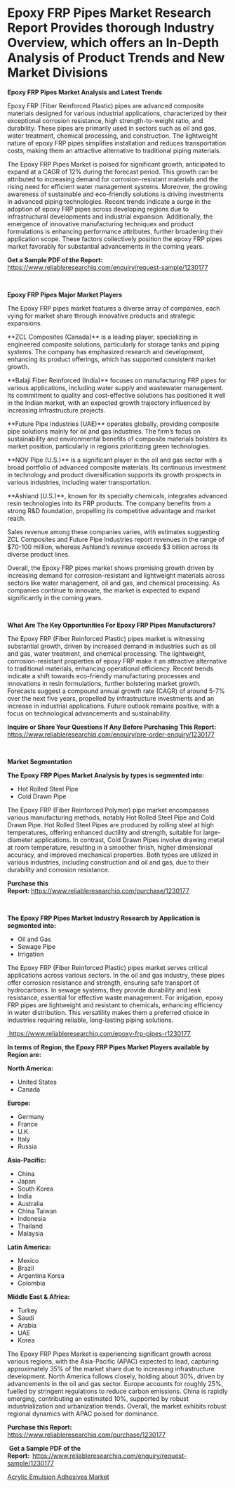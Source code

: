 <p><h1>Epoxy FRP Pipes Market Research Report Provides thorough Industry Overview, which offers an In-Depth Analysis of Product Trends and New Market Divisions</h1></p><p><strong>Epoxy FRP Pipes Market Analysis and Latest Trends</strong></p>
<p><p>Epoxy FRP (Fiber Reinforced Plastic) pipes are advanced composite materials designed for various industrial applications, characterized by their exceptional corrosion resistance, high strength-to-weight ratio, and durability. These pipes are primarily used in sectors such as oil and gas, water treatment, chemical processing, and construction. The lightweight nature of epoxy FRP pipes simplifies installation and reduces transportation costs, making them an attractive alternative to traditional piping materials.</p><p>The Epoxy FRP Pipes Market is poised for significant growth, anticipated to expand at a CAGR of 12% during the forecast period. This growth can be attributed to increasing demand for corrosion-resistant materials and the rising need for efficient water management systems. Moreover, the growing awareness of sustainable and eco-friendly solutions is driving investments in advanced piping technologies. Recent trends indicate a surge in the adoption of epoxy FRP pipes across developing regions due to infrastructural developments and industrial expansion. Additionally, the emergence of innovative manufacturing techniques and product formulations is enhancing performance attributes, further broadening their application scope. These factors collectively position the epoxy FRP pipes market favorably for substantial advancements in the coming years.</p></p>
<p><strong>Get a Sample PDF of the Report:&nbsp;</strong> <a href="https://www.reliableresearchiq.com/enquiry/request-sample/1230177?utm_campaign=2117&utm_medium=2&utm_source=Github&utm_content=ia&utm_term=03022025&utm_id=epoxy-frp-pipes">https://www.reliableresearchiq.com/enquiry/request-sample/1230177</a></p>
<p>&nbsp;</p>
<p><strong>Epoxy FRP Pipes Major Market Players</strong></p>
<p><p>The Epoxy FRP pipes market features a diverse array of companies, each vying for market share through innovative products and strategic expansions. </p><p>**ZCL Composites (Canada)** is a leading player, specializing in engineered composite solutions, particularly for storage tanks and piping systems. The company has emphasized research and development, enhancing its product offerings, which has supported consistent market growth. </p><p>**Balaji Fiber Reinforced (India)** focuses on manufacturing FRP pipes for various applications, including water supply and wastewater management. Its commitment to quality and cost-effective solutions has positioned it well in the Indian market, with an expected growth trajectory influenced by increasing infrastructure projects.</p><p>**Future Pipe Industries (UAE)** operates globally, providing composite pipe solutions mainly for oil and gas industries. The firm’s focus on sustainability and environmental benefits of composite materials bolsters its market position, particularly in regions prioritizing green technologies.</p><p>**NOV Pipe (U.S.)** is a significant player in the oil and gas sector with a broad portfolio of advanced composite materials. Its continuous investment in technology and product diversification supports its growth prospects in various industries, including water transportation.</p><p>**Ashland (U.S.)**, known for its specialty chemicals, integrates advanced resin technologies into its FRP products. The company benefits from a strong R&D foundation, propelling its competitive advantage and market reach.</p><p>Sales revenue among these companies varies, with estimates suggesting ZCL Composites and Future Pipe Industries report revenues in the range of $70-100 million, whereas Ashland’s revenue exceeds $3 billion across its diverse product lines.</p><p>Overall, the Epoxy FRP pipes market shows promising growth driven by increasing demand for corrosion-resistant and lightweight materials across sectors like water management, oil and gas, and chemical processing. As companies continue to innovate, the market is expected to expand significantly in the coming years.</p></p>
<p>&nbsp;</p>
<p><strong>What Are The Key Opportunities For Epoxy FRP Pipes Manufacturers?</strong></p>
<p><p>The Epoxy FRP (Fiber Reinforced Plastic) pipes market is witnessing substantial growth, driven by increased demand in industries such as oil and gas, water treatment, and chemical processing. The lightweight, corrosion-resistant properties of epoxy FRP make it an attractive alternative to traditional materials, enhancing operational efficiency. Recent trends indicate a shift towards eco-friendly manufacturing processes and innovations in resin formulations, further bolstering market growth. Forecasts suggest a compound annual growth rate (CAGR) of around 5-7% over the next five years, propelled by infrastructure investments and an increase in industrial applications. Future outlook remains positive, with a focus on technological advancements and sustainability.</p></p>
<p><strong>Inquire or Share Your Questions If Any Before Purchasing This Report:</strong> <a href="https://www.reliableresearchiq.com/enquiry/pre-order-enquiry/1230177?utm_campaign=2117&utm_medium=2&utm_source=Github&utm_content=ia&utm_term=03022025&utm_id=epoxy-frp-pipes">https://www.reliableresearchiq.com/enquiry/pre-order-enquiry/1230177</a></p>
<p>&nbsp;</p>
<p><strong>Market Segmentation</strong></p>
<p><strong>The Epoxy FRP Pipes Market Analysis by types is segmented into:</strong></p>
<p><ul><li>Hot Rolled Steel Pipe</li><li>Cold Drawn Pipe</li></ul></p>
<p><p>The Epoxy FRP (Fiber Reinforced Polymer) pipe market encompasses various manufacturing methods, notably Hot Rolled Steel Pipe and Cold Drawn Pipe. Hot Rolled Steel Pipes are produced by rolling steel at high temperatures, offering enhanced ductility and strength, suitable for large-diameter applications. In contrast, Cold Drawn Pipes involve drawing metal at room temperature, resulting in a smoother finish, higher dimensional accuracy, and improved mechanical properties. Both types are utilized in various industries, including construction and oil and gas, due to their durability and corrosion resistance.</p></p>
<p><strong>Purchase this Report:&nbsp;</strong><a href="https://www.reliableresearchiq.com/purchase/1230177?utm_campaign=2117&utm_medium=2&utm_source=Github&utm_content=ia&utm_term=03022025&utm_id=epoxy-frp-pipes">https://www.reliableresearchiq.com/purchase/1230177</a></p>
<p>&nbsp;</p>
<p><strong>The Epoxy FRP Pipes Market Industry Research by Application is segmented into:</strong></p>
<p><ul><li>Oil and Gas</li><li>Sewage Pipe</li><li>Irrigation</li></ul></p>
<p><p>The Epoxy FRP (Fiber Reinforced Plastic) pipes market serves critical applications across various sectors. In the oil and gas industry, these pipes offer corrosion resistance and strength, ensuring safe transport of hydrocarbons. In sewage systems, they provide durability and leak resistance, essential for effective waste management. For irrigation, epoxy FRP pipes are lightweight and resistant to chemicals, enhancing efficiency in water distribution. This versatility makes them a preferred choice in industries requiring reliable, long-lasting piping solutions.</p></p>
<p><a href="https://www.reliableresearchiq.com/epoxy-frp-pipes-r1230177?utm_campaign=2117&utm_medium=2&utm_source=Github&utm_content=ia&utm_term=03022025&utm_id=epoxy-frp-pipes">&nbsp;https://www.reliableresearchiq.com/epoxy-frp-pipes-r1230177</a></p>
<p><strong>In terms of Region, the Epoxy FRP Pipes Market Players available by Region are:</strong></p>
<p>
    <p> <strong> North America: </strong>
        <ul>
            <li>United States</li>
            <li>Canada</li>
        </ul>
        </p> 
    <p> <strong> Europe: </strong>
        <ul>
            <li>Germany</li>
            <li>France</li>
            <li>U.K.</li>
            <li>Italy</li>
            <li>Russia</li>
        </ul>
        </p> 
    <p> <strong> Asia-Pacific: </strong>
        <ul>
            <li>China</li>
            <li>Japan</li>
            <li>South Korea</li>
            <li>India</li>
            <li>Australia</li>
            <li>China Taiwan</li>
            <li>Indonesia</li>
            <li>Thailand</li>
            <li>Malaysia</li>
        </ul>
        </p> 
    <p> <strong> Latin America: </strong>
        <ul>
            <li>Mexico</li>
            <li>Brazil</li>
            <li>Argentina Korea</li>
            <li>Colombia</li>
        </ul>
        </p> 
    <p> <strong> Middle East & Africa: </strong>
        <ul>
            <li>Turkey</li>
            <li>Saudi</li>
            <li>Arabia</li>
            <li>UAE</li>
            <li>Korea</li>
        </ul>
    </p>
    </p>
<p><p>The Epoxy FRP Pipes Market is experiencing significant growth across various regions, with the Asia-Pacific (APAC) expected to lead, capturing approximately 35% of the market share due to increasing infrastructure development. North America follows closely, holding about 30%, driven by advancements in the oil and gas sector. Europe accounts for roughly 25%, fuelled by stringent regulations to reduce carbon emissions. China is rapidly emerging, contributing an estimated 10%, supported by robust industrialization and urbanization trends. Overall, the market exhibits robust regional dynamics with APAC poised for dominance.</p></p>
<p><strong>Purchase this Report: </strong><a href="https://www.reliableresearchiq.com/purchase/1230177?utm_campaign=2117&utm_medium=2&utm_source=Github&utm_content=ia&utm_term=03022025&utm_id=epoxy-frp-pipes">https://www.reliableresearchiq.com/purchase/1230177</a></p>
<p>&nbsp;<strong>Get a Sample PDF of the Report:&nbsp;&nbsp;</strong><a href="https://www.reliableresearchiq.com/enquiry/request-sample/1230177?utm_campaign=2117&utm_medium=2&utm_source=Github&utm_content=ia&utm_term=03022025&utm_id=epoxy-frp-pipes">https://www.reliableresearchiq.com/enquiry/request-sample/1230177</a></p>
<p><strong></strong></p>
<p><p><a href="https://github.com/DixieGrimes/Market-Research-Report-List-1/blob/main/acrylic-emulsion-adhesives-market.md?utm_campaign=2117&utm_medium=2&utm_source=Github&utm_content=ia&utm_term=03022025&utm_id=epoxy-frp-pipes">Acrylic Emulsion Adhesives Market</a></p></p>